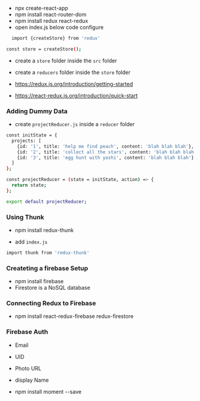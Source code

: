 - npx create-react-app
- npm install react-router-dom
- npm install redux react-redux
- open index.js below code configure

```sh
  import {createStore} from 'redux'

const store = createStore();

```

- create a `store` folder inside the `src` folder
- create a `reducers` folder inside the `store` folder


- https://redux.js.org/introduction/getting-started

- https://react-redux.js.org/introduction/quick-start


### Adding Dummy Data

- create `projectReducer.js` inside a `reducer` folder

```sh
const initState = {
  projects: [
    {id: '1', title: 'help me find peach', content: 'blah blah blah'},
    {id: '2', title: 'collect all the stars', content: 'blah blah blah'},
    {id: '3', title: 'egg hunt with yoshi', content: 'blah blah blah'}
  ]
};

const projectReducer = (state = initState, action) => {
  return state;
};

export default projectReducer;

```


### Using Thunk
- npm install redux-thunk

- add `index.js`
```sh
import thunk from 'redux-thunk'

```


### Createting a firebase Setup
- npm install firebase
- Firestore is a NoSQL database

### Connecting Redux to Firebase
- npm install react-redux-firebase redux-firestore



### Firebase Auth
- Email
- UID
- Photo URL
- display Name

- npm install moment --save